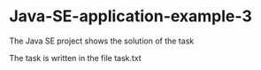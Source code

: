 # Java-SE-application-example-3

The Java SE project shows the solution of the task

The task is written in the file task.txt
